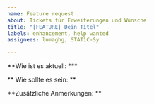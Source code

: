 ```yaml
---
name: Feature request
about: Tickets für Erweiterungen und Wünsche
title: "[FEATURE] Dein Titel"
labels: enhancement, help wanted
assignees: lumaghg, STAT1C-Sy

---
```


**Wie ist es aktuell: ***

** Wie sollte es sein: **

**Zusätzliche Anmerkungen: **
